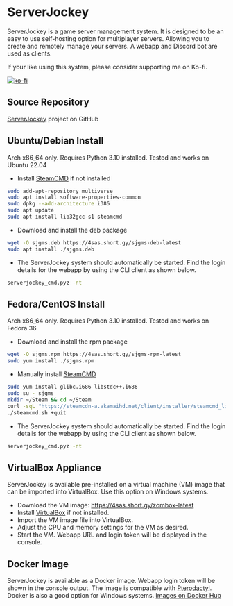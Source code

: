 # ServerJockey

ServerJockey is a game server management system. It is designed to be an easy
to use self-hosting option for multiplayer servers. Allowing you to create
and remotely manage your servers. A webapp and Discord bot are used as clients.

If your like using this system, please consider supporting me on Ko-fi.

[![ko-fi](https://ko-fi.com/img/githubbutton_sm.svg)](https://ko-fi.com/D1D4E4ZYZ)


## Source Repository
[ServerJockey](https://github.com/SalSevenSix/serverjockey) project on GitHub


## Ubuntu/Debian Install
Arch x86_64 only. Requires Python 3.10 installed. Tested and works on Ubuntu 22.04

* Install [SteamCMD](https://developer.valvesoftware.com/wiki/SteamCMD) if not installed
```bash
sudo add-apt-repository multiverse
sudo apt install software-properties-common
sudo dpkg --add-architecture i386
sudo apt update
sudo apt install lib32gcc-s1 steamcmd
```

* Download and install the deb package
```bash
wget -O sjgms.deb https://4sas.short.gy/sjgms-deb-latest
sudo apt install ./sjgms.deb
```

* The ServerJockey system should automatically be started.
Find the login details for the webapp by using the CLI client as shown below.
```bash
serverjockey_cmd.pyz -nt
```


## Fedora/CentOS Install
Arch x86_64 only. Requires Python 3.10 installed. Tested and works on Fedora 36

* Download and install the rpm package
```bash
wget -O sjgms.rpm https://4sas.short.gy/sjgms-rpm-latest
sudo yum install ./sjgms.rpm
```

* Manually install [SteamCMD](https://developer.valvesoftware.com/wiki/SteamCMD)
```bash
sudo yum install glibc.i686 libstdc++.i686
sudo su - sjgms
mkdir ~/Steam && cd ~/Steam
curl -sqL "https://steamcdn-a.akamaihd.net/client/installer/steamcmd_linux.tar.gz" | tar zxvf -
./steamcmd.sh +quit
```

* The ServerJockey system should automatically be started.
Find the login details for the webapp by using the CLI client as shown below.
```bash
serverjockey_cmd.pyz -nt
```


## VirtualBox Appliance
ServerJockey is available pre-installed on a virtual machine (VM) image that
can be imported into VirtualBox. Use this option on Windows systems.

* Download the VM image: https://4sas.short.gy/zombox-latest
* Install [VirtualBox](https://www.virtualbox.org/) if not installed.
* Import the VM image file into VirtualBox.
* Adjust the CPU and memory settings for the VM as desired.
* Start the VM. Webapp URL and login token will be displayed in the console.


## Docker Image
ServerJockey is available as a Docker image. Webapp login token will be shown in
the console output. The image is compatible with [Pterodactyl](https://pterodactyl.io/).
Docker is also a good option for Windows systems.
[Images on Docker Hub](https://hub.docker.com/r/salsevensix/serverjockey/tags)
